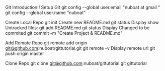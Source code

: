 Git Introduction!!
Setup Git 
git config --global user.email "nuboat at gmail " 
git config --global user.name "nuboat"

Create Local Repo
git init
Create new README.md
git status
Display show Untracked files:
git add README.md
git status
Display Changed to be commited
git commit -m "Create Project & README.md"

Add Remote Repo
git remote add origin git@github.com:nuboat/gittutorial.git
git remote -v
Display remote url
git push origin master

Clone Repo
git clone git@github.com:nuboat/gittutorial.git gittutorial
